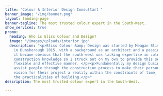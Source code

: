 ```yaml
---
title: 'Colour & Interior Design Consultant '
banner_image: "/img/banner.png"
layout: landing-page
banner-tagline: The most trusted colour expert in the South-West.
show_services: true
promo:
  heading: Who is Bliss Colour and Design?
  image: "/images/uploads/interior.jpg"
  description: "<p>Bliss Colour &amp; Design was started by Meagan Bliss BArch(Hons)
    in Dunsborough 2015, with a background as an architect and a passion for paint
    it became obvious that the south-west was lacking expertise in colour, style and
    construction knowledge so I struck out on my own to provide this service in a
    flexible and effective manner. </p><p>Fundamentally my design business aims to
    assist people through the construction process to make their personal style and
    vision for their project a reality within the constraints of time, budget and
    the practicalities of building.</p>"
description: The most trusted colour expert in the South-West.

---
```

